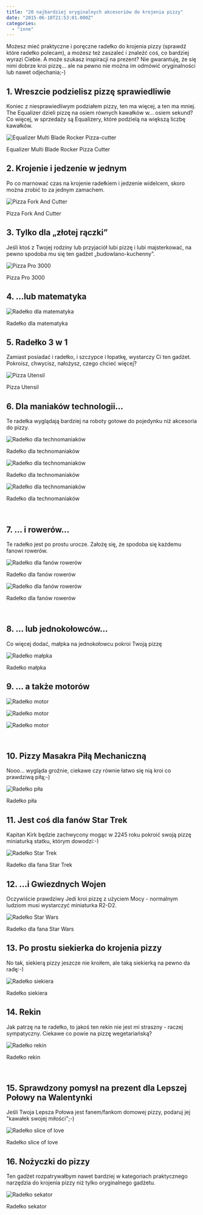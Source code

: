 ```yaml
---
title: "20 najbardziej oryginalnych akcesoriów do krojenia pizzy"
date: "2015-06-18T21:53:01.000Z"
categories: 
  - "inne"
---
```


Możesz mieć praktyczne i poręczne radełko do krojenia pizzy (sprawdź które radełko polecam), a możesz też zaszaleć i znaleźć coś, co bardziej wyrazi Ciebie. A może szukasz inspiracji na prezent? Nie gwarantuję, że się nimi dobrze kroi pizzę... ale na pewno nie można im odmówić oryginalności lub nawet odjechania;-)

## 1\. Wreszcie podzielisz pizzę sprawiedliwie

Koniec z niesprawiedliwym podziałem pizzy, ten ma więcej, a ten ma mniej. The Equalizer dzieli pizzę na osiem równych kawałków w... osiem sekund? Co więcej, w sprzedaży są Equalizery, które podzielą na większą liczbę kawałków.

![Equalizer Multi Blade Rocker Pizza-cutter](./images/equalizer-multi-blade-rocker-pizza-cutter-300x300.jpg)

Equalizer Multi Blade Rocker Pizza Cutter

## 2\. Krojenie i jedzenie w jednym

Po co marnować czas na krojenie radełkiem i jedzenie widelcem, skoro można zrobić to za jednym zamachem.

![Pizza Fork And Cutter](./images/pizza-fork-and-cutter.jpg)

Pizza Fork And Cutter

## 3\. Tylko dla „złotej rączki”

Jeśli ktoś z Twojej rodziny lub przyjaciół lubi pizzę i lubi majsterkować, na pewno spodoba mu się ten gadżet „budowlano-kuchenny”.

![Pizza Pro 3000](./images/pizza-pro-3000-300x278.png)

Pizza Pro 3000

## 4\. …lub matematyka

![Radełko dla matematyka](./images/radelko-dla-matematyka-240x300.jpg)

Radełko dla matematyka

## 5\. Radełko 3 w 1

Zamiast posiadać i radełko, i szczypce i łopatkę, wystarczy Ci ten gadżet. Pokroisz, chwycisz, nałożysz, czego chcieć więcej?

![Pizza Utensil](./images/pizza-utensil-300x225.jpeg)

Pizza Utensil

## 6\. Dla maniaków technologii...

Te radełka wyglądają bardziej na roboty gotowe do pojedynku niż akcesoria do pizzy.

![Radełko dla technomaniaków ](./images/radelko-dla-technomaniakow-1-300x225.jpeg)

Radełko dla technomaniaków

![Radełko dla technomaniaków ](./images/radelko-dla-technomaniakow-2-300x191.jpeg)

Radełko dla technomaniaków

![Radełko dla technomaniaków ](./images/radelko-dla-technomaniakow-3-300x225.jpeg)

Radełko dla technomaniaków

 

## 7\. … i rowerów...

Te radełko jest po prostu urocze. Założę się, że spodoba się każdemu fanowi rowerów.

![Radełko dla fanów rowerów](./images/radelko-rower-1-300x272.jpg)

Radełko dla fanów rowerów

![Radełko dla fanów rowerów](./images/radelko-rower-2-300x222.jpg)

Radełko dla fanów rowerów

 

## 8\. ... lub jednokołowców...

Co więcej dodać, małpka na jednokołowcu pokroi Twoją pizzę

![Radełko małpka](./images/radelko-malpka-300x300.jpg)

Radełko małpka

## 9\. … a także motorów

![Radełko motor](./images/radelko-motor-3-300x300.jpg)

![Radełko motor](./images/radelko-motor-2-300x160.jpg)

![Radełko motor](./images/radelko-motor-1-300x208.jpg)

 

## 10\. Pizzy Masakra Piłą Mechaniczną

Nooo... wygląda groźnie, ciekawe czy równie łatwo się nią kroi co prawdziwą piłą;-)

![Radełko piła](./images/radelko-pila-300x300.jpg)

Radełko piła

## 11\. Jest coś dla fanów Star Trek

Kapitan Kirk będzie zachwycony mogąc w 2245 roku pokroić swoją pizzę miniaturką statku, którym dowodzi:-)

![Radełko Star Trek](./images/radelko-star-trek-300x281.jpg)

Radełko dla fana Star Trek

## 12\. ...i Gwiezdnych Wojen

Oczywiście prawdziwy Jedi kroi pizzę z użyciem Mocy - normalnym ludziom musi wystarczyć miniaturka R2-D2.

![Radełko Star Wars](./images/radelko-star-wars-300x300.jpg)

Radełko dla fana Star Wars

## 13\. Po prostu siekierka do krojenia pizzy

No tak, siekierą pizzy jeszcze nie kroiłem, ale taką siekierką na pewno da radę:-)

![Radełko siekiera](./images/radelko-siekiera-220x300.jpg)

Radełko siekiera

## 14\. Rekin

Jak patrzę na te radełko, to jakoś ten rekin nie jest mi straszny - raczej sympatyczny. Ciekawe co powie na pizzę wegetariańską?

![Radełko rekin](./images/radelko-rekin-300x184.jpg)

Radełko rekin

 

## 15\. Sprawdzony pomysł na prezent dla Lepszej Połowy na Walentynki

Jeśli Twoja Lepsza Połowa jest fanem/fankom domowej pizzy, podaruj jej "kawałek swojej miłości";-)

![Radełko slice of love](./images/radelko-slice-of-love-300x240.jpg)

Radełko slice of love

## 16\. Nożyczki do pizzy

Ten gadżet rozpatrywałbym nawet bardziej w kategoriach praktycznego narzędzia do krojenia pizzy niż tylko oryginalnego gadżetu.

![Radełko sekator](./images/radelko-sekator-179x300.jpg)

Radełko sekator
